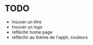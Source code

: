# TODO

* trouver un titre
* trouver un logo
* réfléchir home page
* réfléchir au thème de l'appli, couleurs
